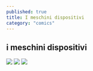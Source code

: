 ```yaml
---
published: true
title: I meschini dispositivi
category: "comics"
---
```

## i meschini dispositivi

![]({{site.baseurl}}/assets/tecnologia%201.jpg)
![]({{site.baseurl}}/assets/tecnologia%202.jpg)
![]({{site.baseurl}}/assets/tecnologia%203.jpg)
